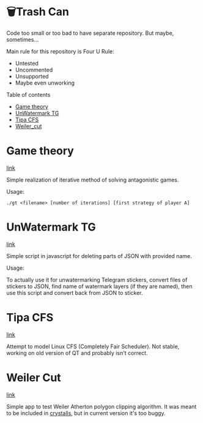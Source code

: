 # 🗑️Trash Can
Code too small or too bad to have separate repository. But maybe, sometimes...

Main rule for this repository is Four U Rule:
 - Untested
 - Uncommented
 - Unsupported
 - Maybe even unworking

 Table of contents
   * [Game theory](#Game-theory)
   * [UnWatermark TG](#UnWatermark-TG)
   * [Tipa CFS](#Tipa-CFS)
   * [Weiler_cut](#Weiler-cut)

# Game theory
 
[link](/game_theory)

 Simple realization of iterative method of solving antagonistic games. 
 
 Usage: 
 
 `./gt <filename> [number of iterations] [first strategy of player A]`

 
# UnWatermark TG
 
[link](/UnWatermarkTG)

 Simple script in javascript for deleting parts of JSON with provided name. 
 
 Usage: 
 
 To actually use it for unwatermarking Telegram stickers, convert files of stickers to JSON, find name of watermark layers (if they are named), then use this script and convert back from JSON to sticker.


 # Tipa CFS
 
[link](/tipa_CFS)

 Attempt to model Linux CFS (Completely Fair Scheduler). Not stable, working on old version of QT and probably isn't correct. 


 # Weiler Cut

[link](/Weiler_cut)

 Simple app to test Weiler Atherton polygon clipping algorithm. It was meant to be included in [crystalls](https://github.com/SmirnuX/crystalls), but in current version it's too buggy.
 